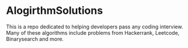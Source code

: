 # AlogirthmSolutions
This is a repo dedicated to helping developers pass any coding interview. Many of these algorithms include problems from Hackerrank, Leetcode, Binarysearch and more.  
